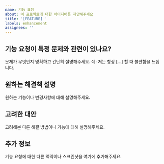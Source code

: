 ```yaml
---
name: 기능 요청
about: 이 프로젝트에 대한 아이디어를 제안해주세요
title: '[FEATURE] '
labels: enhancement
assignees: ''
---
```


## 기능 요청이 특정 문제와 관련이 있나요?
문제가 무엇인지 명확하고 간단히 설명해주세요.
예: 저는 항상 [...] 할 때 불편함을 느낍니다.

## 원하는 해결책 설명
원하는 기능이나 변경사항에 대해 설명해주세요.

## 고려한 대안
고려해본 다른 해결 방법이나 기능에 대해 설명해주세요.

## 추가 정보
기능 요청에 대한 다른 맥락이나 스크린샷을 여기에 추가해주세요.
